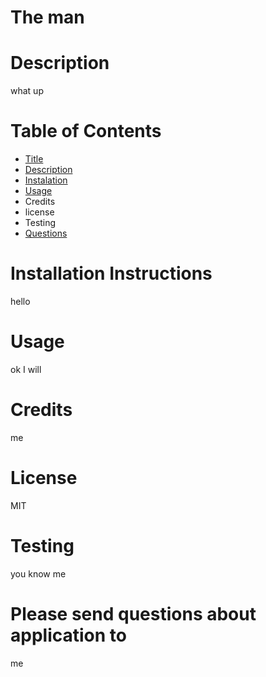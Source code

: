 
# The man

# Description 
what up
# Table of Contents
- [Title](#title)
- [Description](#Description)
- [Instalation](#Installation-Instructions)
- [Usage](#Usage)
- Credits
- license
- Testing
- [Questions](##Please)

# Installation Instructions
hello

# Usage
ok I will

# Credits
me

# License
MIT

# Testing
you know me

# Please send questions about application to
me
